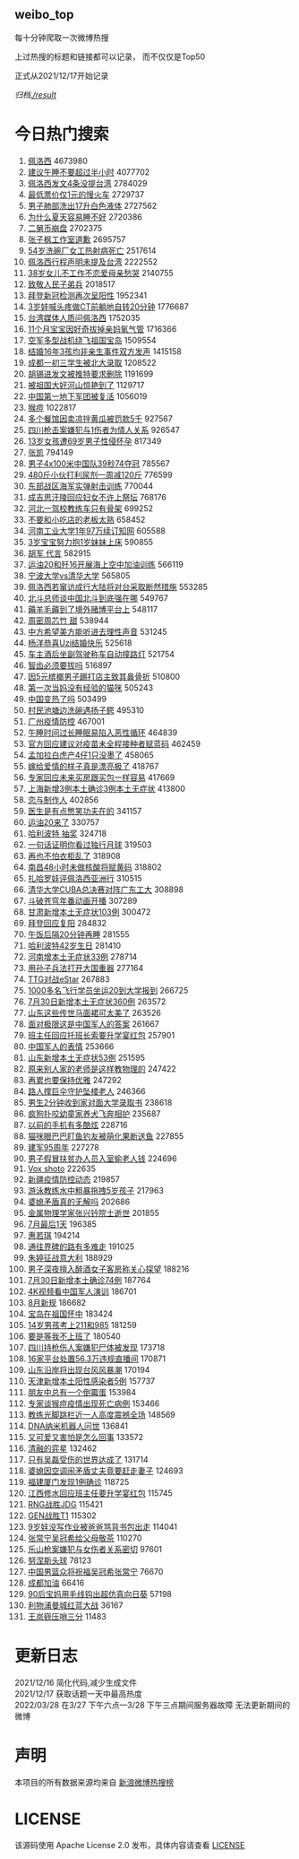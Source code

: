 weibo_top  
---
每十分钟爬取一次微博热搜  

上过热搜的标题和链接都可以记录， 而不仅仅是Top50

正式从2021/12/17开始记录  

*归档[./result](./result/)*

# 今日热门搜索  
1. [佩洛西](https://s.weibo.com//weibo?q=%E4%BD%A9%E6%B4%9B%E8%A5%BF&Refer=top) 4673980
2. [建议午睡不要超过半小时](https://s.weibo.com//weibo?q=%23%E5%BB%BA%E8%AE%AE%E5%8D%88%E7%9D%A1%E4%B8%8D%E8%A6%81%E8%B6%85%E8%BF%87%E5%8D%8A%E5%B0%8F%E6%97%B6%23&Refer=top) 4077702
3. [佩洛西发文4条没提台湾](https://s.weibo.com//weibo?q=%23%E4%BD%A9%E6%B4%9B%E8%A5%BF%E5%8F%91%E6%96%874%E6%9D%A1%E6%B2%A1%E6%8F%90%E5%8F%B0%E6%B9%BE%23&Refer=top) 2784029
4. [最低票价仅1元的慢火车](https://s.weibo.com//weibo?q=%23%E6%9C%80%E4%BD%8E%E7%A5%A8%E4%BB%B7%E4%BB%851%E5%85%83%E7%9A%84%E6%85%A2%E7%81%AB%E8%BD%A6%23&Refer=top) 2729737
5. [男子肺部洗出17升白色液体](https://s.weibo.com//weibo?q=%23%E7%94%B7%E5%AD%90%E8%82%BA%E9%83%A8%E6%B4%97%E5%87%BA17%E5%8D%87%E7%99%BD%E8%89%B2%E6%B6%B2%E4%BD%93%23&Refer=top) 2727562
6. [为什么夏天容易睡不好](https://s.weibo.com//weibo?q=%23%E4%B8%BA%E4%BB%80%E4%B9%88%E5%A4%8F%E5%A4%A9%E5%AE%B9%E6%98%93%E7%9D%A1%E4%B8%8D%E5%A5%BD%23&Refer=top) 2720386
7. [二舅币崩盘](https://s.weibo.com//weibo?q=%23%E4%BA%8C%E8%88%85%E5%B8%81%E5%B4%A9%E7%9B%98%23&Refer=top) 2702375
8. [张子枫工作室道歉](https://s.weibo.com//weibo?q=%23%E5%BC%A0%E5%AD%90%E6%9E%AB%E5%B7%A5%E4%BD%9C%E5%AE%A4%E9%81%93%E6%AD%89%23&Refer=top) 2695757
9. [54岁洗碗厂女工热射病死亡](https://s.weibo.com//weibo?q=%2354%E5%B2%81%E6%B4%97%E7%A2%97%E5%8E%82%E5%A5%B3%E5%B7%A5%E7%83%AD%E5%B0%84%E7%97%85%E6%AD%BB%E4%BA%A1%23&Refer=top) 2517614
10. [佩洛西行程声明未提及台湾](https://s.weibo.com//weibo?q=%23%E4%BD%A9%E6%B4%9B%E8%A5%BF%E8%A1%8C%E7%A8%8B%E5%A3%B0%E6%98%8E%E6%9C%AA%E6%8F%90%E5%8F%8A%E5%8F%B0%E6%B9%BE%23&Refer=top) 2222552
11. [38岁女儿不工作不恋爱母亲愁哭](https://s.weibo.com//weibo?q=%2338%E5%B2%81%E5%A5%B3%E5%84%BF%E4%B8%8D%E5%B7%A5%E4%BD%9C%E4%B8%8D%E6%81%8B%E7%88%B1%E6%AF%8D%E4%BA%B2%E6%84%81%E5%93%AD%23&Refer=top) 2140755
12. [致敬人民子弟兵](https://s.weibo.com//weibo?q=%23%E8%87%B4%E6%95%AC%E4%BA%BA%E6%B0%91%E5%AD%90%E5%BC%9F%E5%85%B5%23&Refer=top) 2018517
13. [拜登新冠检测再次呈阳性](https://s.weibo.com//weibo?q=%23%E6%8B%9C%E7%99%BB%E6%96%B0%E5%86%A0%E6%A3%80%E6%B5%8B%E5%86%8D%E6%AC%A1%E5%91%88%E9%98%B3%E6%80%A7%23&Refer=top) 1952341
14. [3岁娃喊头疼做CT前躺地自转20分钟](https://s.weibo.com//weibo?q=%233%E5%B2%81%E5%A8%83%E5%96%8A%E5%A4%B4%E7%96%BC%E5%81%9ACT%E5%89%8D%E8%BA%BA%E5%9C%B0%E8%87%AA%E8%BD%AC20%E5%88%86%E9%92%9F%23&Refer=top) 1776687
15. [台湾媒体人质问佩洛西](https://s.weibo.com//weibo?q=%23%E5%8F%B0%E6%B9%BE%E5%AA%92%E4%BD%93%E4%BA%BA%E8%B4%A8%E9%97%AE%E4%BD%A9%E6%B4%9B%E8%A5%BF%23&Refer=top) 1752035
16. [11个月宝宝因好奇拔掉亲妈氧气管](https://s.weibo.com//weibo?q=%2311%E4%B8%AA%E6%9C%88%E5%AE%9D%E5%AE%9D%E5%9B%A0%E5%A5%BD%E5%A5%87%E6%8B%94%E6%8E%89%E4%BA%B2%E5%A6%88%E6%B0%A7%E6%B0%94%E7%AE%A1%23&Refer=top) 1716366
17. [空军多型战机绕飞祖国宝岛](https://s.weibo.com//weibo?q=%23%E7%A9%BA%E5%86%9B%E5%A4%9A%E5%9E%8B%E6%88%98%E6%9C%BA%E7%BB%95%E9%A3%9E%E7%A5%96%E5%9B%BD%E5%AE%9D%E5%B2%9B%23&Refer=top) 1509554
18. [结婚16年3孩均非亲生事件双方发声](https://s.weibo.com//weibo?q=%23%E7%BB%93%E5%A9%9A16%E5%B9%B43%E5%AD%A9%E5%9D%87%E9%9D%9E%E4%BA%B2%E7%94%9F%E4%BA%8B%E4%BB%B6%E5%8F%8C%E6%96%B9%E5%8F%91%E5%A3%B0%23&Refer=top) 1415158
19. [成都一初三学生被北大录取](https://s.weibo.com//weibo?q=%23%E6%88%90%E9%83%BD%E4%B8%80%E5%88%9D%E4%B8%89%E5%AD%A6%E7%94%9F%E8%A2%AB%E5%8C%97%E5%A4%A7%E5%BD%95%E5%8F%96%23&Refer=top) 1208522
20. [胡锡进发文被推特要求删除](https://s.weibo.com//weibo?q=%23%E8%83%A1%E9%94%A1%E8%BF%9B%E5%8F%91%E6%96%87%E8%A2%AB%E6%8E%A8%E7%89%B9%E8%A6%81%E6%B1%82%E5%88%A0%E9%99%A4%23&Refer=top) 1191699
21. [被祖国大好河山惊艳到了](https://s.weibo.com//weibo?q=%23%E8%A2%AB%E7%A5%96%E5%9B%BD%E5%A4%A7%E5%A5%BD%E6%B2%B3%E5%B1%B1%E6%83%8A%E8%89%B3%E5%88%B0%E4%BA%86%23&Refer=top) 1129717
22. [中国第一地下军团被复活](https://s.weibo.com//weibo?q=%23%E4%B8%AD%E5%9B%BD%E7%AC%AC%E4%B8%80%E5%9C%B0%E4%B8%8B%E5%86%9B%E5%9B%A2%E8%A2%AB%E5%A4%8D%E6%B4%BB%23&Refer=top) 1056019
23. [猴痘](https://s.weibo.com//weibo?q=%E7%8C%B4%E7%97%98&Refer=top) 1022817
24. [多个餐馆因卖凉拌黄瓜被罚款5千](https://s.weibo.com//weibo?q=%23%E5%A4%9A%E4%B8%AA%E9%A4%90%E9%A6%86%E5%9B%A0%E5%8D%96%E5%87%89%E6%8B%8C%E9%BB%84%E7%93%9C%E8%A2%AB%E7%BD%9A%E6%AC%BE5%E5%8D%83%23&Refer=top) 927567
25. [四川枪击案嫌犯与1伤者为情人关系](https://s.weibo.com//weibo?q=%23%E5%9B%9B%E5%B7%9D%E6%9E%AA%E5%87%BB%E6%A1%88%E5%AB%8C%E7%8A%AF%E4%B8%8E1%E4%BC%A4%E8%80%85%E4%B8%BA%E6%83%85%E4%BA%BA%E5%85%B3%E7%B3%BB%23&Refer=top) 926547
26. [13岁女孩遭69岁男子性侵怀孕](https://s.weibo.com//weibo?q=%2313%E5%B2%81%E5%A5%B3%E5%AD%A9%E9%81%AD69%E5%B2%81%E7%94%B7%E5%AD%90%E6%80%A7%E4%BE%B5%E6%80%80%E5%AD%95%23&Refer=top) 817349
27. [张凯](https://s.weibo.com//weibo?q=%E5%BC%A0%E5%87%AF&Refer=top) 794149
28. [男子4x100米中国队39秒74夺冠](https://s.weibo.com//weibo?q=%23%E7%94%B7%E5%AD%904x100%E7%B1%B3%E4%B8%AD%E5%9B%BD%E9%98%9F39%E7%A7%9274%E5%A4%BA%E5%86%A0%23&Refer=top) 785567
29. [480斤小伙打利尿剂一周减120斤](https://s.weibo.com//weibo?q=%23480%E6%96%A4%E5%B0%8F%E4%BC%99%E6%89%93%E5%88%A9%E5%B0%BF%E5%89%82%E4%B8%80%E5%91%A8%E5%87%8F120%E6%96%A4%23&Refer=top) 776599
30. [东部战区海军实弹射击训练](https://s.weibo.com//weibo?q=%23%E4%B8%9C%E9%83%A8%E6%88%98%E5%8C%BA%E6%B5%B7%E5%86%9B%E5%AE%9E%E5%BC%B9%E5%B0%84%E5%87%BB%E8%AE%AD%E7%BB%83%23&Refer=top) 770044
31. [成吉思汗陵回应妇女不许上祭坛](https://s.weibo.com//weibo?q=%23%E6%88%90%E5%90%89%E6%80%9D%E6%B1%97%E9%99%B5%E5%9B%9E%E5%BA%94%E5%A6%87%E5%A5%B3%E4%B8%8D%E8%AE%B8%E4%B8%8A%E7%A5%AD%E5%9D%9B%23&Refer=top) 768176
32. [河北一驾校教练车只有骨架](https://s.weibo.com//weibo?q=%23%E6%B2%B3%E5%8C%97%E4%B8%80%E9%A9%BE%E6%A0%A1%E6%95%99%E7%BB%83%E8%BD%A6%E5%8F%AA%E6%9C%89%E9%AA%A8%E6%9E%B6%23&Refer=top) 699252
33. [不要和小吃店的老板太熟](https://s.weibo.com//weibo?q=%23%E4%B8%8D%E8%A6%81%E5%92%8C%E5%B0%8F%E5%90%83%E5%BA%97%E7%9A%84%E8%80%81%E6%9D%BF%E5%A4%AA%E7%86%9F%23&Refer=top) 658452
34. [河南工业大学1年97万续订知网](https://s.weibo.com//weibo?q=%23%E6%B2%B3%E5%8D%97%E5%B7%A5%E4%B8%9A%E5%A4%A7%E5%AD%A61%E5%B9%B497%E4%B8%87%E7%BB%AD%E8%AE%A2%E7%9F%A5%E7%BD%91%23&Refer=top) 605588
35. [3岁宝宝努力抱1岁妹妹上床](https://s.weibo.com//weibo?q=%233%E5%B2%81%E5%AE%9D%E5%AE%9D%E5%8A%AA%E5%8A%9B%E6%8A%B11%E5%B2%81%E5%A6%B9%E5%A6%B9%E4%B8%8A%E5%BA%8A%23&Refer=top) 590855
36. [胡军 代言](https://s.weibo.com//weibo?q=%E8%83%A1%E5%86%9B%20%E4%BB%A3%E8%A8%80&Refer=top) 582915
37. [运油20和歼16开展海上空中加油训练](https://s.weibo.com//weibo?q=%23%E8%BF%90%E6%B2%B920%E5%92%8C%E6%AD%BC16%E5%BC%80%E5%B1%95%E6%B5%B7%E4%B8%8A%E7%A9%BA%E4%B8%AD%E5%8A%A0%E6%B2%B9%E8%AE%AD%E7%BB%83%23&Refer=top) 566119
38. [宁波大学vs清华大学](https://s.weibo.com//weibo?q=%23%E5%AE%81%E6%B3%A2%E5%A4%A7%E5%AD%A6vs%E6%B8%85%E5%8D%8E%E5%A4%A7%E5%AD%A6%23&Refer=top) 565805
39. [佩洛西若窜访成行大陆将对台采取断然措施](https://s.weibo.com//weibo?q=%23%E4%BD%A9%E6%B4%9B%E8%A5%BF%E8%8B%A5%E7%AA%9C%E8%AE%BF%E6%88%90%E8%A1%8C%E5%A4%A7%E9%99%86%E5%B0%86%E5%AF%B9%E5%8F%B0%E9%87%87%E5%8F%96%E6%96%AD%E7%84%B6%E6%8E%AA%E6%96%BD%23&Refer=top) 553285
40. [北斗总师谈中国北斗到底强在哪](https://s.weibo.com//weibo?q=%23%E5%8C%97%E6%96%97%E6%80%BB%E5%B8%88%E8%B0%88%E4%B8%AD%E5%9B%BD%E5%8C%97%E6%96%97%E5%88%B0%E5%BA%95%E5%BC%BA%E5%9C%A8%E5%93%AA%23&Refer=top) 549767
41. [薅羊毛薅到了境外赌博平台上](https://s.weibo.com//weibo?q=%23%E8%96%85%E7%BE%8A%E6%AF%9B%E8%96%85%E5%88%B0%E4%BA%86%E5%A2%83%E5%A4%96%E8%B5%8C%E5%8D%9A%E5%B9%B3%E5%8F%B0%E4%B8%8A%23&Refer=top) 548117
42. [周密周芯竹 甜](https://s.weibo.com//weibo?q=%E5%91%A8%E5%AF%86%E5%91%A8%E8%8A%AF%E7%AB%B9%20%E7%94%9C&Refer=top) 538944
43. [中方希望美方能听进去理性声音](https://s.weibo.com//weibo?q=%23%E4%B8%AD%E6%96%B9%E5%B8%8C%E6%9C%9B%E7%BE%8E%E6%96%B9%E8%83%BD%E5%90%AC%E8%BF%9B%E5%8E%BB%E7%90%86%E6%80%A7%E5%A3%B0%E9%9F%B3%23&Refer=top) 531245
44. [杨洋恭喜Uzi结婚快乐](https://s.weibo.com//weibo?q=%23%E6%9D%A8%E6%B4%8B%E6%81%AD%E5%96%9CUzi%E7%BB%93%E5%A9%9A%E5%BF%AB%E4%B9%90%23&Refer=top) 525618
45. [车主酒后坐副驾驶称车自动撞路灯](https://s.weibo.com//weibo?q=%23%E8%BD%A6%E4%B8%BB%E9%85%92%E5%90%8E%E5%9D%90%E5%89%AF%E9%A9%BE%E9%A9%B6%E7%A7%B0%E8%BD%A6%E8%87%AA%E5%8A%A8%E6%92%9E%E8%B7%AF%E7%81%AF%23&Refer=top) 521754
46. [智齿必须要拔吗](https://s.weibo.com//weibo?q=%23%E6%99%BA%E9%BD%BF%E5%BF%85%E9%A1%BB%E8%A6%81%E6%8B%94%E5%90%97%23&Refer=top) 516897
47. [因5元槟榔男子踢打店主致其鼻骨折](https://s.weibo.com//weibo?q=%23%E5%9B%A05%E5%85%83%E6%A7%9F%E6%A6%94%E7%94%B7%E5%AD%90%E8%B8%A2%E6%89%93%E5%BA%97%E4%B8%BB%E8%87%B4%E5%85%B6%E9%BC%BB%E9%AA%A8%E6%8A%98%23&Refer=top) 510800
48. [第一次当妈没有经验的猫咪](https://s.weibo.com//weibo?q=%23%E7%AC%AC%E4%B8%80%E6%AC%A1%E5%BD%93%E5%A6%88%E6%B2%A1%E6%9C%89%E7%BB%8F%E9%AA%8C%E7%9A%84%E7%8C%AB%E5%92%AA%23&Refer=top) 505243
49. [中国变热了吗](https://s.weibo.com//weibo?q=%23%E4%B8%AD%E5%9B%BD%E5%8F%98%E7%83%AD%E4%BA%86%E5%90%97%23&Refer=top) 503499
50. [村民池塘边洗碗遇扬子鳄](https://s.weibo.com//weibo?q=%23%E6%9D%91%E6%B0%91%E6%B1%A0%E5%A1%98%E8%BE%B9%E6%B4%97%E7%A2%97%E9%81%87%E6%89%AC%E5%AD%90%E9%B3%84%23&Refer=top) 495310
51. [广州疫情防控](https://s.weibo.com//weibo?q=%23%E5%B9%BF%E5%B7%9E%E7%96%AB%E6%83%85%E9%98%B2%E6%8E%A7%23&Refer=top) 467001
52. [午睡时间过长睡眠易陷入恶性循环](https://s.weibo.com//weibo?q=%23%E5%8D%88%E7%9D%A1%E6%97%B6%E9%97%B4%E8%BF%87%E9%95%BF%E7%9D%A1%E7%9C%A0%E6%98%93%E9%99%B7%E5%85%A5%E6%81%B6%E6%80%A7%E5%BE%AA%E7%8E%AF%23&Refer=top) 464839
53. [官方回应建议对疫苗未全程接种者赋蓝码](https://s.weibo.com//weibo?q=%23%E5%AE%98%E6%96%B9%E5%9B%9E%E5%BA%94%E5%BB%BA%E8%AE%AE%E5%AF%B9%E7%96%AB%E8%8B%97%E6%9C%AA%E5%85%A8%E7%A8%8B%E6%8E%A5%E7%A7%8D%E8%80%85%E8%B5%8B%E8%93%9D%E7%A0%81%23&Refer=top) 462459
54. [孟加拉白虎产4仔1只没墨了](https://s.weibo.com//weibo?q=%23%E5%AD%9F%E5%8A%A0%E6%8B%89%E7%99%BD%E8%99%8E%E4%BA%A74%E4%BB%941%E5%8F%AA%E6%B2%A1%E5%A2%A8%E4%BA%86%23&Refer=top) 458065
55. [嫁给爱情的样子真是漂亮极了](https://s.weibo.com//weibo?q=%23%E5%AB%81%E7%BB%99%E7%88%B1%E6%83%85%E7%9A%84%E6%A0%B7%E5%AD%90%E7%9C%9F%E6%98%AF%E6%BC%82%E4%BA%AE%E6%9E%81%E4%BA%86%23&Refer=top) 418767
56. [专家回应未来买房跟买包一样容易](https://s.weibo.com//weibo?q=%23%E4%B8%93%E5%AE%B6%E5%9B%9E%E5%BA%94%E6%9C%AA%E6%9D%A5%E4%B9%B0%E6%88%BF%E8%B7%9F%E4%B9%B0%E5%8C%85%E4%B8%80%E6%A0%B7%E5%AE%B9%E6%98%93%23&Refer=top) 417669
57. [上海新增3例本土确诊3例本土无症状](https://s.weibo.com//weibo?q=%23%E4%B8%8A%E6%B5%B7%E6%96%B0%E5%A2%9E3%E4%BE%8B%E6%9C%AC%E5%9C%9F%E7%A1%AE%E8%AF%8A3%E4%BE%8B%E6%9C%AC%E5%9C%9F%E6%97%A0%E7%97%87%E7%8A%B6%23&Refer=top) 413800
58. [恋与制作人](https://s.weibo.com//weibo?q=%E6%81%8B%E4%B8%8E%E5%88%B6%E4%BD%9C%E4%BA%BA&Refer=top) 402856
59. [医生是有点憋笑功夫在的](https://s.weibo.com//weibo?q=%23%E5%8C%BB%E7%94%9F%E6%98%AF%E6%9C%89%E7%82%B9%E6%86%8B%E7%AC%91%E5%8A%9F%E5%A4%AB%E5%9C%A8%E7%9A%84%23&Refer=top) 341157
60. [运油20来了](https://s.weibo.com//weibo?q=%23%E8%BF%90%E6%B2%B920%E6%9D%A5%E4%BA%86%23&Refer=top) 330757
61. [哈利波特 抽奖](https://s.weibo.com//weibo?q=%E5%93%88%E5%88%A9%E6%B3%A2%E7%89%B9%20%E6%8A%BD%E5%A5%96&Refer=top) 324718
62. [一句话证明你看过独行月球](https://s.weibo.com//weibo?q=%23%E4%B8%80%E5%8F%A5%E8%AF%9D%E8%AF%81%E6%98%8E%E4%BD%A0%E7%9C%8B%E8%BF%87%E7%8B%AC%E8%A1%8C%E6%9C%88%E7%90%83%23&Refer=top) 319503
63. [再也不怕衣柜乱了](https://s.weibo.com//weibo?q=%23%E5%86%8D%E4%B9%9F%E4%B8%8D%E6%80%95%E8%A1%A3%E6%9F%9C%E4%B9%B1%E4%BA%86%23&Refer=top) 318908
64. [南昌48小时未做核酸将赋黄码](https://s.weibo.com//weibo?q=%23%E5%8D%97%E6%98%8C48%E5%B0%8F%E6%97%B6%E6%9C%AA%E5%81%9A%E6%A0%B8%E9%85%B8%E5%B0%86%E8%B5%8B%E9%BB%84%E7%A0%81%23&Refer=top) 318802
65. [扎哈罗娃评佩洛西亚洲行](https://s.weibo.com//weibo?q=%23%E6%89%8E%E5%93%88%E7%BD%97%E5%A8%83%E8%AF%84%E4%BD%A9%E6%B4%9B%E8%A5%BF%E4%BA%9A%E6%B4%B2%E8%A1%8C%23&Refer=top) 310515
66. [清华大学CUBA总决赛对阵广东工大](https://s.weibo.com//weibo?q=%23%E6%B8%85%E5%8D%8E%E5%A4%A7%E5%AD%A6CUBA%E6%80%BB%E5%86%B3%E8%B5%9B%E5%AF%B9%E9%98%B5%E5%B9%BF%E4%B8%9C%E5%B7%A5%E5%A4%A7%23&Refer=top) 308898
67. [斗破苍穹年番动画开播](https://s.weibo.com//weibo?q=%23%E6%96%97%E7%A0%B4%E8%8B%8D%E7%A9%B9%E5%B9%B4%E7%95%AA%E5%8A%A8%E7%94%BB%E5%BC%80%E6%92%AD%23&Refer=top) 307289
68. [甘肃新增本土无症状103例](https://s.weibo.com//weibo?q=%23%E7%94%98%E8%82%83%E6%96%B0%E5%A2%9E%E6%9C%AC%E5%9C%9F%E6%97%A0%E7%97%87%E7%8A%B6103%E4%BE%8B%23&Refer=top) 300472
69. [拜登回应复阳](https://s.weibo.com//weibo?q=%23%E6%8B%9C%E7%99%BB%E5%9B%9E%E5%BA%94%E5%A4%8D%E9%98%B3%23&Refer=top) 284832
70. [午饭后隔20分钟再睡](https://s.weibo.com//weibo?q=%23%E5%8D%88%E9%A5%AD%E5%90%8E%E9%9A%9420%E5%88%86%E9%92%9F%E5%86%8D%E7%9D%A1%23&Refer=top) 281555
71. [哈利波特42岁生日](https://s.weibo.com//weibo?q=%23%E5%93%88%E5%88%A9%E6%B3%A2%E7%89%B942%E5%B2%81%E7%94%9F%E6%97%A5%23&Refer=top) 281410
72. [河南增本土无症状33例](https://s.weibo.com//weibo?q=%23%E6%B2%B3%E5%8D%97%E5%A2%9E%E6%9C%AC%E5%9C%9F%E6%97%A0%E7%97%87%E7%8A%B633%E4%BE%8B%23&Refer=top) 278714
73. [用孙子兵法打开大国重器](https://s.weibo.com//weibo?q=%23%E7%94%A8%E5%AD%99%E5%AD%90%E5%85%B5%E6%B3%95%E6%89%93%E5%BC%80%E5%A4%A7%E5%9B%BD%E9%87%8D%E5%99%A8%23&Refer=top) 277164
74. [TTG对战eStar](https://s.weibo.com//weibo?q=%23TTG%E5%AF%B9%E6%88%98eStar%23&Refer=top) 267883
75. [1000多名飞行学员坐运20到大学报到](https://s.weibo.com//weibo?q=%231000%E5%A4%9A%E5%90%8D%E9%A3%9E%E8%A1%8C%E5%AD%A6%E5%91%98%E5%9D%90%E8%BF%9020%E5%88%B0%E5%A4%A7%E5%AD%A6%E6%8A%A5%E5%88%B0%23&Refer=top) 266725
76. [7月30日新增本土无症状360例](https://s.weibo.com//weibo?q=%237%E6%9C%8830%E6%97%A5%E6%96%B0%E5%A2%9E%E6%9C%AC%E5%9C%9F%E6%97%A0%E7%97%87%E7%8A%B6360%E4%BE%8B%23&Refer=top) 263572
77. [山东这些传世马面裙可太美了](https://s.weibo.com//weibo?q=%23%E5%B1%B1%E4%B8%9C%E8%BF%99%E4%BA%9B%E4%BC%A0%E4%B8%96%E9%A9%AC%E9%9D%A2%E8%A3%99%E5%8F%AF%E5%A4%AA%E7%BE%8E%E4%BA%86%23&Refer=top) 263526
78. [面对极限这是中国军人的答案](https://s.weibo.com//weibo?q=%23%E9%9D%A2%E5%AF%B9%E6%9E%81%E9%99%90%E8%BF%99%E6%98%AF%E4%B8%AD%E5%9B%BD%E5%86%9B%E4%BA%BA%E7%9A%84%E7%AD%94%E6%A1%88%23&Refer=top) 261667
79. [班主任回应托班长索要升学宴红包](https://s.weibo.com//weibo?q=%23%E7%8F%AD%E4%B8%BB%E4%BB%BB%E5%9B%9E%E5%BA%94%E6%89%98%E7%8F%AD%E9%95%BF%E7%B4%A2%E8%A6%81%E5%8D%87%E5%AD%A6%E5%AE%B4%E7%BA%A2%E5%8C%85%23&Refer=top) 257901
80. [中国军人的表情](https://s.weibo.com//weibo?q=%23%E4%B8%AD%E5%9B%BD%E5%86%9B%E4%BA%BA%E7%9A%84%E8%A1%A8%E6%83%85%23&Refer=top) 253666
81. [山东新增本土无症状53例](https://s.weibo.com//weibo?q=%23%E5%B1%B1%E4%B8%9C%E6%96%B0%E5%A2%9E%E6%9C%AC%E5%9C%9F%E6%97%A0%E7%97%87%E7%8A%B653%E4%BE%8B%23&Refer=top) 251595
82. [原来别人家的老师是这样教物理的](https://s.weibo.com//weibo?q=%23%E5%8E%9F%E6%9D%A5%E5%88%AB%E4%BA%BA%E5%AE%B6%E7%9A%84%E8%80%81%E5%B8%88%E6%98%AF%E8%BF%99%E6%A0%B7%E6%95%99%E7%89%A9%E7%90%86%E7%9A%84%23&Refer=top) 247422
83. [再累也要保持优雅](https://s.weibo.com//weibo?q=%E5%86%8D%E7%B4%AF%E4%B9%9F%E8%A6%81%E4%BF%9D%E6%8C%81%E4%BC%98%E9%9B%85&Refer=top) 247292
84. [路人撑巨伞守护坠楼老人](https://s.weibo.com//weibo?q=%23%E8%B7%AF%E4%BA%BA%E6%92%91%E5%B7%A8%E4%BC%9E%E5%AE%88%E6%8A%A4%E5%9D%A0%E6%A5%BC%E8%80%81%E4%BA%BA%23&Refer=top) 246366
85. [男生2分钟收到家对面大学录取书](https://s.weibo.com//weibo?q=%23%E7%94%B7%E7%94%9F2%E5%88%86%E9%92%9F%E6%94%B6%E5%88%B0%E5%AE%B6%E5%AF%B9%E9%9D%A2%E5%A4%A7%E5%AD%A6%E5%BD%95%E5%8F%96%E4%B9%A6%23&Refer=top) 238618
86. [疯狗扑咬幼童家养犬飞奔相护](https://s.weibo.com//weibo?q=%23%E7%96%AF%E7%8B%97%E6%89%91%E5%92%AC%E5%B9%BC%E7%AB%A5%E5%AE%B6%E5%85%BB%E7%8A%AC%E9%A3%9E%E5%A5%94%E7%9B%B8%E6%8A%A4%23&Refer=top) 235687
87. [以前的手机有多酷炫](https://s.weibo.com//weibo?q=%23%E4%BB%A5%E5%89%8D%E7%9A%84%E6%89%8B%E6%9C%BA%E6%9C%89%E5%A4%9A%E9%85%B7%E7%82%AB%23&Refer=top) 228716
88. [猫咪眼巴巴盯鱼钓友被萌化果断送鱼](https://s.weibo.com//weibo?q=%23%E7%8C%AB%E5%92%AA%E7%9C%BC%E5%B7%B4%E5%B7%B4%E7%9B%AF%E9%B1%BC%E9%92%93%E5%8F%8B%E8%A2%AB%E8%90%8C%E5%8C%96%E6%9E%9C%E6%96%AD%E9%80%81%E9%B1%BC%23&Refer=top) 227855
89. [建军95周年](https://s.weibo.com//weibo?q=%23%E5%BB%BA%E5%86%9B95%E5%91%A8%E5%B9%B4%23&Refer=top) 227278
90. [男子假冒扶贫办人员入室偷老人钱](https://s.weibo.com//weibo?q=%23%E7%94%B7%E5%AD%90%E5%81%87%E5%86%92%E6%89%B6%E8%B4%AB%E5%8A%9E%E4%BA%BA%E5%91%98%E5%85%A5%E5%AE%A4%E5%81%B7%E8%80%81%E4%BA%BA%E9%92%B1%23&Refer=top) 224696
91. [Vox shoto](https://s.weibo.com//weibo?q=Vox%20shoto&Refer=top) 222635
92. [新疆疫情防控动态](https://s.weibo.com//weibo?q=%23%E6%96%B0%E7%96%86%E7%96%AB%E6%83%85%E9%98%B2%E6%8E%A7%E5%8A%A8%E6%80%81%23&Refer=top) 219857
93. [游泳教练水中粗暴拖拽5岁孩子](https://s.weibo.com//weibo?q=%23%E6%B8%B8%E6%B3%B3%E6%95%99%E7%BB%83%E6%B0%B4%E4%B8%AD%E7%B2%97%E6%9A%B4%E6%8B%96%E6%8B%BD5%E5%B2%81%E5%AD%A9%E5%AD%90%23&Refer=top) 217963
94. [婆媳矛盾真的无解吗](https://s.weibo.com//weibo?q=%23%E5%A9%86%E5%AA%B3%E7%9F%9B%E7%9B%BE%E7%9C%9F%E7%9A%84%E6%97%A0%E8%A7%A3%E5%90%97%23&Refer=top) 202686
95. [金属物理学家张兴钤院士逝世](https://s.weibo.com//weibo?q=%23%E9%87%91%E5%B1%9E%E7%89%A9%E7%90%86%E5%AD%A6%E5%AE%B6%E5%BC%A0%E5%85%B4%E9%92%A4%E9%99%A2%E5%A3%AB%E9%80%9D%E4%B8%96%23&Refer=top) 201855
96. [7月最后1天](https://s.weibo.com//weibo?q=%237%E6%9C%88%E6%9C%80%E5%90%8E1%E5%A4%A9%23&Refer=top) 196385
97. [惠若琪](https://s.weibo.com//weibo?q=%E6%83%A0%E8%8B%A5%E7%90%AA&Refer=top) 194214
98. [通往界碑的路有多难走](https://s.weibo.com//weibo?q=%23%E9%80%9A%E5%BE%80%E7%95%8C%E7%A2%91%E7%9A%84%E8%B7%AF%E6%9C%89%E5%A4%9A%E9%9A%BE%E8%B5%B0%23&Refer=top) 191025
99. [朱婷征战意大利](https://s.weibo.com//weibo?q=%23%E6%9C%B1%E5%A9%B7%E5%BE%81%E6%88%98%E6%84%8F%E5%A4%A7%E5%88%A9%23&Refer=top) 188929
100. [男子深夜擅入醉酒女子客房称关心探望](https://s.weibo.com//weibo?q=%23%E7%94%B7%E5%AD%90%E6%B7%B1%E5%A4%9C%E6%93%85%E5%85%A5%E9%86%89%E9%85%92%E5%A5%B3%E5%AD%90%E5%AE%A2%E6%88%BF%E7%A7%B0%E5%85%B3%E5%BF%83%E6%8E%A2%E6%9C%9B%23&Refer=top) 188216
101. [7月30日新增本土确诊74例](https://s.weibo.com//weibo?q=%237%E6%9C%8830%E6%97%A5%E6%96%B0%E5%A2%9E%E6%9C%AC%E5%9C%9F%E7%A1%AE%E8%AF%8A74%E4%BE%8B%23&Refer=top) 187764
102. [4K视频看中国军人演训](https://s.weibo.com//weibo?q=%234K%E8%A7%86%E9%A2%91%E7%9C%8B%E4%B8%AD%E5%9B%BD%E5%86%9B%E4%BA%BA%E6%BC%94%E8%AE%AD%23&Refer=top) 186701
103. [8月新规](https://s.weibo.com//weibo?q=%238%E6%9C%88%E6%96%B0%E8%A7%84%23&Refer=top) 186682
104. [宝岛在祖国怀中](https://s.weibo.com//weibo?q=%23%E5%AE%9D%E5%B2%9B%E5%9C%A8%E7%A5%96%E5%9B%BD%E6%80%80%E4%B8%AD%23&Refer=top) 183424
105. [14岁男孩考上211和985](https://s.weibo.com//weibo?q=%2314%E5%B2%81%E7%94%B7%E5%AD%A9%E8%80%83%E4%B8%8A211%E5%92%8C985%23&Refer=top) 181259
106. [要是等我不上班了](https://s.weibo.com//weibo?q=%23%E8%A6%81%E6%98%AF%E7%AD%89%E6%88%91%E4%B8%8D%E4%B8%8A%E7%8F%AD%E4%BA%86%23&Refer=top) 180540
107. [四川持枪伤人案嫌犯尸体被发现](https://s.weibo.com//weibo?q=%23%E5%9B%9B%E5%B7%9D%E6%8C%81%E6%9E%AA%E4%BC%A4%E4%BA%BA%E6%A1%88%E5%AB%8C%E7%8A%AF%E5%B0%B8%E4%BD%93%E8%A2%AB%E5%8F%91%E7%8E%B0%23&Refer=top) 173718
108. [16家平台处置56.3万违规直播间](https://s.weibo.com//weibo?q=%2316%E5%AE%B6%E5%B9%B3%E5%8F%B0%E5%A4%84%E7%BD%AE56.3%E4%B8%87%E8%BF%9D%E8%A7%84%E7%9B%B4%E6%92%AD%E9%97%B4%23&Refer=top) 170871
109. [山东沿岸将出现台风风暴潮](https://s.weibo.com//weibo?q=%23%E5%B1%B1%E4%B8%9C%E6%B2%BF%E5%B2%B8%E5%B0%86%E5%87%BA%E7%8E%B0%E5%8F%B0%E9%A3%8E%E9%A3%8E%E6%9A%B4%E6%BD%AE%23&Refer=top) 170194
110. [天津新增本土阳性感染者5例](https://s.weibo.com//weibo?q=%23%E5%A4%A9%E6%B4%A5%E6%96%B0%E5%A2%9E%E6%9C%AC%E5%9C%9F%E9%98%B3%E6%80%A7%E6%84%9F%E6%9F%93%E8%80%855%E4%BE%8B%23&Refer=top) 157737
111. [朋友中总有一个倒霉蛋](https://s.weibo.com//weibo?q=%23%E6%9C%8B%E5%8F%8B%E4%B8%AD%E6%80%BB%E6%9C%89%E4%B8%80%E4%B8%AA%E5%80%92%E9%9C%89%E8%9B%8B%23&Refer=top) 153984
112. [专家谈猴痘疫情出现死亡病例](https://s.weibo.com//weibo?q=%23%E4%B8%93%E5%AE%B6%E8%B0%88%E7%8C%B4%E7%97%98%E7%96%AB%E6%83%85%E5%87%BA%E7%8E%B0%E6%AD%BB%E4%BA%A1%E7%97%85%E4%BE%8B%23&Refer=top) 153466
113. [教练光脚跳栏近一人高度震撼全场](https://s.weibo.com//weibo?q=%23%E6%95%99%E7%BB%83%E5%85%89%E8%84%9A%E8%B7%B3%E6%A0%8F%E8%BF%91%E4%B8%80%E4%BA%BA%E9%AB%98%E5%BA%A6%E9%9C%87%E6%92%BC%E5%85%A8%E5%9C%BA%23&Refer=top) 148569
114. [DNA纳米机器人问世](https://s.weibo.com//weibo?q=%23DNA%E7%BA%B3%E7%B1%B3%E6%9C%BA%E5%99%A8%E4%BA%BA%E9%97%AE%E4%B8%96%23&Refer=top) 136841
115. [又可爱又害怕是怎么回事](https://s.weibo.com//weibo?q=%23%E5%8F%88%E5%8F%AF%E7%88%B1%E5%8F%88%E5%AE%B3%E6%80%95%E6%98%AF%E6%80%8E%E4%B9%88%E5%9B%9E%E4%BA%8B%23&Refer=top) 133572
116. [清融的弈星](https://s.weibo.com//weibo?q=%23%E6%B8%85%E8%9E%8D%E7%9A%84%E5%BC%88%E6%98%9F%23&Refer=top) 132462
117. [只有吴磊受伤的世界达成了](https://s.weibo.com//weibo?q=%23%E5%8F%AA%E6%9C%89%E5%90%B4%E7%A3%8A%E5%8F%97%E4%BC%A4%E7%9A%84%E4%B8%96%E7%95%8C%E8%BE%BE%E6%88%90%E4%BA%86%23&Refer=top) 131714
118. [婆媳因空调闹矛盾丈夫竟要赶走妻子](https://s.weibo.com//weibo?q=%23%E5%A9%86%E5%AA%B3%E5%9B%A0%E7%A9%BA%E8%B0%83%E9%97%B9%E7%9F%9B%E7%9B%BE%E4%B8%88%E5%A4%AB%E7%AB%9F%E8%A6%81%E8%B5%B6%E8%B5%B0%E5%A6%BB%E5%AD%90%23&Refer=top) 124693
119. [福建厦门发现1例确诊](https://s.weibo.com//weibo?q=%23%E7%A6%8F%E5%BB%BA%E5%8E%A6%E9%97%A8%E5%8F%91%E7%8E%B01%E4%BE%8B%E7%A1%AE%E8%AF%8A%23&Refer=top) 118725
120. [江西修水回应班主任要升学宴红包](https://s.weibo.com//weibo?q=%23%E6%B1%9F%E8%A5%BF%E4%BF%AE%E6%B0%B4%E5%9B%9E%E5%BA%94%E7%8F%AD%E4%B8%BB%E4%BB%BB%E8%A6%81%E5%8D%87%E5%AD%A6%E5%AE%B4%E7%BA%A2%E5%8C%85%23&Refer=top) 115745
121. [RNG战胜JDG](https://s.weibo.com//weibo?q=%23RNG%E6%88%98%E8%83%9CJDG%23&Refer=top) 115421
122. [GEN战胜T1](https://s.weibo.com//weibo?q=%23GEN%E6%88%98%E8%83%9CT1%23&Refer=top) 115302
123. [9岁娃没写作业被爸爸骂背书包出走](https://s.weibo.com//weibo?q=%239%E5%B2%81%E5%A8%83%E6%B2%A1%E5%86%99%E4%BD%9C%E4%B8%9A%E8%A2%AB%E7%88%B8%E7%88%B8%E9%AA%82%E8%83%8C%E4%B9%A6%E5%8C%85%E5%87%BA%E8%B5%B0%23&Refer=top) 114041
124. [张常宁吴冠希给父母敬茶](https://s.weibo.com//weibo?q=%23%E5%BC%A0%E5%B8%B8%E5%AE%81%E5%90%B4%E5%86%A0%E5%B8%8C%E7%BB%99%E7%88%B6%E6%AF%8D%E6%95%AC%E8%8C%B6%23&Refer=top) 110270
125. [乐山枪案嫌犯与女伤者关系密切](https://s.weibo.com//weibo?q=%23%E4%B9%90%E5%B1%B1%E6%9E%AA%E6%A1%88%E5%AB%8C%E7%8A%AF%E4%B8%8E%E5%A5%B3%E4%BC%A4%E8%80%85%E5%85%B3%E7%B3%BB%E5%AF%86%E5%88%87%23&Refer=top) 97601
126. [努涅斯头球](https://s.weibo.com//weibo?q=%E5%8A%AA%E6%B6%85%E6%96%AF%E5%A4%B4%E7%90%83&Refer=top) 78123
127. [中国男篮众将祝福吴冠希张常宁](https://s.weibo.com//weibo?q=%23%E4%B8%AD%E5%9B%BD%E7%94%B7%E7%AF%AE%E4%BC%97%E5%B0%86%E7%A5%9D%E7%A6%8F%E5%90%B4%E5%86%A0%E5%B8%8C%E5%BC%A0%E5%B8%B8%E5%AE%81%23&Refer=top) 76670
128. [成都加油](https://s.weibo.com//weibo?q=%23%E6%88%90%E9%83%BD%E5%8A%A0%E6%B2%B9%23&Refer=top) 66416
129. [90后宝妈用毛线钩出超仿真向日葵](https://s.weibo.com//weibo?q=%2390%E5%90%8E%E5%AE%9D%E5%A6%88%E7%94%A8%E6%AF%9B%E7%BA%BF%E9%92%A9%E5%87%BA%E8%B6%85%E4%BB%BF%E7%9C%9F%E5%90%91%E6%97%A5%E8%91%B5%23&Refer=top) 57198
130. [利物浦曼城红蓝大战](https://s.weibo.com//weibo?q=%23%E5%88%A9%E7%89%A9%E6%B5%A6%E6%9B%BC%E5%9F%8E%E7%BA%A2%E8%93%9D%E5%A4%A7%E6%88%98%23&Refer=top) 36167
131. [王岚嵚压哨三分](https://s.weibo.com//weibo?q=%23%E7%8E%8B%E5%B2%9A%E5%B5%9A%E5%8E%8B%E5%93%A8%E4%B8%89%E5%88%86%23&Refer=top) 11483
# 更新日志  
2021/12/16  简化代码,减少生成文件  
2021/12/17  获取话题一天中最高热度  
2022/03/28  在3/27 下午六点—3/28 下午三点期间服务器故障 无法更新期间的微博  
# 声明  
本项目的所有数据来源均来自 [新浪微博热搜榜](https://s.weibo.com/top/summary)  

# LICENSE
该源码使用 Apache License 2.0 发布，具体内容请查看 [LICENSE](./LICENSE)
